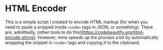 # HTML Encoder

This is a simple script I created to encode HTML markup (for when you need to paste a snipped inside `<code>` tags in JSON, or something). There are, admittedly, (other tools to do this)[https://codebeautify.org/html-encode-string]. However, mine speeds up the process a bit by automatically wrapping the snippet in `<code>` tags and copying it to the clipboard.

